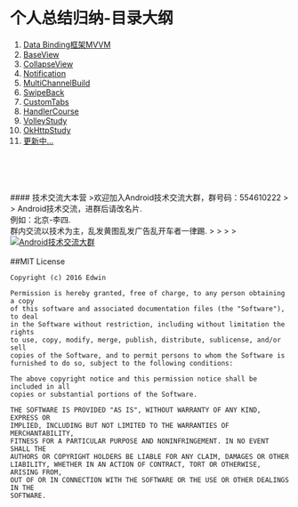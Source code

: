 # **个人总结归纳-目录大纲**

1. <a target="_blank" href="https://github.com/why168/AndroidProjects/tree/master/DataBinding/README-1.md">Data Binding框架MVVM</a>
2. <a target="_blank" href="https://github.com/why168/AndroidProjects/tree/master/BaseView/README-2.md">BaseView</a>
3. <a target="_blank" href="https://github.com/why168/AndroidProjects/tree/master/CollapseView/README-3.md">CollapseView</a>
4. <a target="_blank" href="https://github.com/why168/AndroidProjects/tree/master/Notification/README-4.md">Notification</a>
5. <a target="_blank" href="https://github.com/why168/AndroidProjects/tree/master/MultiChannelBuild/README-5.md">MultiChannelBuild</a>
6. <a target="_blank" href="https://github.com/why168/AndroidProjects/tree/master/SwipeBack/README-6.md">SwipeBack</a>
7. <a target="_blank" href="https://github.com/why168/AndroidProjects/tree/master/CustomTabs/README-7.md">CustomTabs</a>
8. <a target="_blank" href="https://github.com/why168/AndroidProjects/tree/master/HandlerCourse/README-8.md">HandlerCourse</a>
9. <a target="_blank" href="https://github.com/why168/AndroidProjects/tree/master/VolleyStudy/README-9.md">VolleyStudy</a>
10. <a target="https://github.com/why168/AndroidProjects/tree/master/OkHttpStudy/README-10.md" href="">OkHttpStudy</a>
11. <a target="_blank" href="">更新中... </a>


<br>
<br>
<br>
<br>
#### 技术交流大本营
>欢迎加入Android技术交流大群，群号码：554610222
> > Android技术交流，进群后请改名片.<br>例如：北京-李四.<br>群内交流以技术为主，乱发黄图乱发广告乱开车者一律踢.
> >
> ><a target="_blank" href="http://shang.qq.com/wpa/qunwpa?idkey=3fe01fcf10b71c29729a7b016477ceb899a6eb057e8c89cf1ea7b6773a477393"><img border="0" src="http://pub.idqqimg.com/wpa/images/group.png" alt="Android技术交流大群" title="Android技术交流大群"></a>
<br>

<br>
##MIT License

```
Copyright (c) 2016 Edwin

Permission is hereby granted, free of charge, to any person obtaining a copy
of this software and associated documentation files (the "Software"), to deal
in the Software without restriction, including without limitation the rights
to use, copy, modify, merge, publish, distribute, sublicense, and/or sell
copies of the Software, and to permit persons to whom the Software is
furnished to do so, subject to the following conditions:

The above copyright notice and this permission notice shall be included in all
copies or substantial portions of the Software.

THE SOFTWARE IS PROVIDED "AS IS", WITHOUT WARRANTY OF ANY KIND, EXPRESS OR
IMPLIED, INCLUDING BUT NOT LIMITED TO THE WARRANTIES OF MERCHANTABILITY,
FITNESS FOR A PARTICULAR PURPOSE AND NONINFRINGEMENT. IN NO EVENT SHALL THE
AUTHORS OR COPYRIGHT HOLDERS BE LIABLE FOR ANY CLAIM, DAMAGES OR OTHER
LIABILITY, WHETHER IN AN ACTION OF CONTRACT, TORT OR OTHERWISE, ARISING FROM,
OUT OF OR IN CONNECTION WITH THE SOFTWARE OR THE USE OR OTHER DEALINGS IN THE
SOFTWARE.
```
